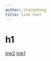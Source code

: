 ```yaml
---
author: staceyhong
title: link text 
---
```


# h1
[link2](./includes/e.md)
[link1](./file-name[invali;de].md)
